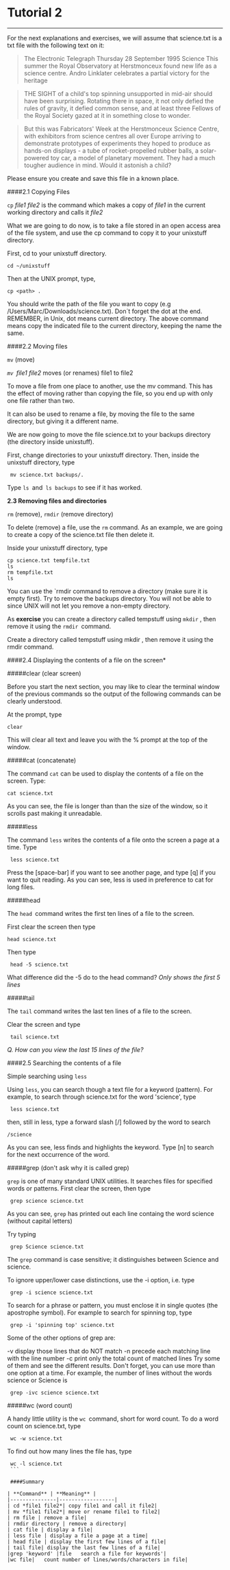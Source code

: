 # Tutorial 2
---
For the next explanations and exercises, we will assume that science.txt is a txt file with the following text on it:
>The Electronic Telegraph  Thursday 28 September 1995  Science
This summer the Royal Observatory at Herstmonceux
found new life as a science centre. Andro Linklater
celebrates a partial victory for the heritage

>THE SIGHT of a child's top spinning unsupported in mid-air should have been
surprising. Rotating there in space, it not only defied the rules of gravity,
it defied common sense, and at least three Fellows of the Royal Society gazed
at it in something close to wonder.

>But this was Fabricators' Week at the Herstmonceux Science Centre, with
exhibitors from science centres all over Europe arriving to demonstrate
prototypes of experiments they hoped to produce as hands-on displays - a tube
of rocket-propelled rubber balls, a solar-powered toy car, a model of planetary
movement. They had a much tougher audience in mind. Would it astonish a child?

Please ensure you create and save this file in a known place.


####2.1 Copying Files

`cp` *file1 file2* is the command which makes a copy of *file1* in the current working directory and calls it *file2*

What we are going to do now, is to take a file stored in an open access area of the file system, and use the cp command to copy it to your unixstuff directory.

First, cd to your unixstuff directory.
```
cd ~/unixstuff
```
Then at the UNIX prompt, type,
```
cp <path> .
```
You should write the path of the file you want to copy (e.g /Users/Marc/Downloads/science.txt). Don´t forget the dot at the end. REMEMBER, in Unix, dot means current directory.
The above command means copy the indicated file to the current directory, keeping the name the same.



####2.2 Moving files

`mv` (move)

*`mv `file1 file2* moves (or renames) file1 to file2

To move a file from one place to another, use the mv command. This has the effect of moving rather than copying the file, so you end up with only one file rather than two.

It can also be used to rename a file, by moving the file to the same directory, but giving it a different name.

We are now going to move the file science.txt to your backups directory (the directory inside unixstuff).

First, change directories to your unixstuff directory. Then, inside the unixstuff directory, type
```
 mv science.txt backups/.
 ```

Type `ls `and` ls backups` to see if it has worked.


**2.3 Removing files and directories**

`rm` (remove), `rmdir` (remove directory)

To delete (remove) a file, use the `rm` command. As an example, we are going to create a copy of the science.txt file then delete it.

Inside your unixstuff directory, type
```
cp science.txt tempfile.txt
ls
rm tempfile.txt
ls
```

You can use the `rmdir command to remove a directory (make sure it is empty first). Try to remove the backups directory. You will not be able to since UNIX will not let you remove a non-empty directory.

As  **exercise** you can create a directory called tempstuff using `mkdir` , then remove it using the `rmdir `command.

Create a directory called tempstuff using mkdir , then remove it using the rmdir command.

####2.4 Displaying the contents of a file on the screen*

#####clear (clear screen)

Before you start the next section, you may like to clear the terminal window of the previous commands so the output of the following commands can be clearly understood.

At the prompt, type

```
clear
```

This will clear all text and leave you with the % prompt at the top of the window.



#####cat (concatenate)

The command `cat` can be used to display the contents of a file on the screen. Type:

```
cat science.txt
```

As you can see, the file is longer than than the size of the window, so it scrolls past making it unreadable.


#####less

The command `less` writes the contents of a file onto the screen a page at a time. Type

```
 less science.txt
 ```

Press the [space-bar] if you want to see another page, and type [q] if you want to quit reading. As you can see, less is used in preference to cat for long files.



#####head

The `head `command writes the first ten lines of a file to the screen.

First clear the screen then type

```
head science.txt
```

Then type

```
 head -5 science.txt
 ```

What difference did the -5 do to the head command?
*Only shows the first 5 lines*


#####tail

The `tail` command writes the last ten lines of a file to the screen.

Clear the screen and type

```
 tail science.txt
 ```

*Q. How can you view the last 15 lines of the file?*



####2.5 Searching the contents of a file

Simple searching using `less`

Using `less`, you can search though a text file for a keyword (pattern). For example, to search through science.txt for the word 'science', type

```
 less science.txt
 ```

then, still in less, type a forward slash [/] followed by the word to search

```
/science
```

As you can see, less finds and highlights the keyword. Type [n] to search for the next occurrence of the word.



#####grep (don't ask why it is called grep)

`grep` is one of many standard UNIX utilities. It searches files for specified words or patterns. First clear the screen, then type

```
 grep science science.txt
 ```

As you can see, `grep` has printed out each line containg the word science (without capital letters)

Try typing

```
 grep Science science.txt
 ```

The `grep` command is case sensitive; it distinguishes between Science and science.

To ignore upper/lower case distinctions, use the -i option, i.e. type

```
 grep -i science science.txt
 ```

To search for a phrase or pattern, you must enclose it in single quotes (the apostrophe symbol). For example to search for spinning top, type

``` grep -i 'spinning top' science.txt```

Some of the other options of grep are:

-v display those lines that do NOT match
-n precede each matching line with the line number
-c print only the total count of matched lines
Try some of them and see the different results. Don't forget, you can use more than one option at a time. For example, the number of lines without the words science or Science is

```
 grep -ivc science science.txt
 ```



#####wc (word count)

A handy little utility is the `wc `command, short for word count. To do a word count on science.txt, type

```
 wc -w science.txt
 ```

To find out how many lines the file has, type

````
 wc -l science.txt
 ```

 ####Summary

| **Command** | **Meaning** |
|---------------|------------------|
| cd *file1 file2*| copy file1 and call it file2|
| mv *file1 file2*| move or rename file1 to file2|
| rm file | remove a file|
| rmdir directory | remove a directory|
| cat file | display a file|
| less file | display a file a page at a time|
| head file | display the first few lines of a file|
| tail file| display the last few lines of a file|
|grep 'keyword' |file	search a file for keywords'|
|wc file|	count number of lines/words/characters in file|


